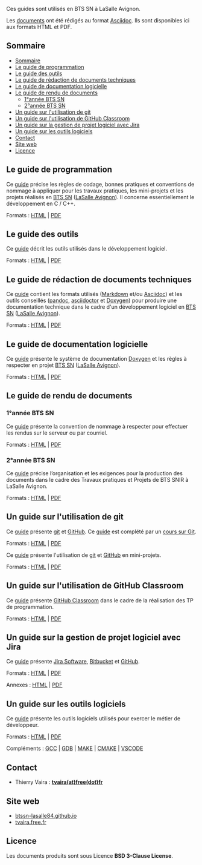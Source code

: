 Ces guides sont utilisés en BTS SN à LaSalle Avignon.

Les [documents](https://github.com/btssn-lasalle84/guides-developpement-logiciel) ont été rédigés au format [Asciidoc](https://asciidoc.org/). Ils sont disponibles ici aux formats HTML et PDF.

## Sommaire

- [Sommaire](#sommaire)
- [Le guide de programmation](#le-guide-de-programmation)
- [Le guide des outils](#le-guide-des-outils)
- [Le guide de rédaction de documents techniques](#le-guide-de-rédaction-de-documents-techniques)
- [Le guide de documentation logicielle](#le-guide-de-documentation-logicielle)
- [Le guide de rendu de documents](#le-guide-de-rendu-de-documents)
	- [1°année BTS SN](#1année-bts-sn)
	- [2°année BTS SN](#2année-bts-sn)
- [Un guide sur l'utilisation de git](#un-guide-sur-lutilisation-de-git)
- [Un guide sur l'utilisation de GitHub Classroom](#un-guide-sur-lutilisation-de-github-classroom)
- [Un guide sur la gestion de projet logiciel avec Jira](#un-guide-sur-la-gestion-de-projet-logiciel-avec-jira)
- [Un guide sur les outils logiciels](#un-guide-sur-les-outils-logiciels)
- [Contact](#contact)
- [Site web](#site-web)
- [Licence](#licence)

## Le guide de programmation

Ce [guide](https://bts-lasalle-avignon-tp.github.io/guides-developpement-logiciel/guide-programmation-btssn.html) précise les règles de codage, bonnes pratiques et conventions de nommage à appliquer pour les travaux pratiques, les mini-projets et les projets réalisés en [BTS SN](http://www.lasalle84.net/bts-sn.html) ([LaSalle Avignon](http://www.lasalle84.net/)). Il concerne essentiellement le développement en C / C++.

Formats : [HTML](https://bts-lasalle-avignon-tp.github.io/guides-developpement-logiciel/guide-programmation-btssn.html) | [PDF](https://bts-lasalle-avignon-tp.github.io/guides-developpement-logiciel/guides-pdf/guide-programmation-btssn.pdf)

## Le guide des outils

Ce [guide](https://bts-lasalle-avignon-tp.github.io/guides-developpement-logiciel/guide-outils.html) décrit les outils utilisés dans le développement logiciel.

Formats : [HTML](https://bts-lasalle-avignon-tp.github.io/guides-developpement-logiciel/guide-outils.html) | [PDF](https://bts-lasalle-avignon-tp.github.io/guides-developpement-logiciel/guides-pdf/guide-outils.pdf)

## Le guide de rédaction de documents techniques

Ce [guide](https://bts-lasalle-avignon-tp.github.io/guides-developpement-logiciel/guide-redaction-btssn.html) contient les formats utilisés ([Markdown](https://daringfireball.net/projects/markdown/) et/ou [Asciidoc](https://asciidoc.org/)) et les outils conseillés ([pandoc](https://pandoc.org/), [asciidoctor](https://asciidoctor.org/) et [Doxygen](https://www.doxygen.nl/index.html)) pour produire une documentation technique dans le cadre d'un développement logiciel en [BTS SN](http://www.lasalle84.net/bts-sn.html) ([LaSalle Avignon](http://www.lasalle84.net/)).

Formats : [HTML](https://bts-lasalle-avignon-tp.github.io/guides-developpement-logiciel/guide-redaction-btssn.html) | [PDF](https://bts-lasalle-avignon-tp.github.io/guides-developpement-logiciel/guides-pdf/guide-redaction-btssn.pdf)

## Le guide de documentation logicielle

Ce [guide](https://bts-lasalle-avignon-tp.github.io/guides-developpement-logiciel/guide-doxygen-btssn.html) présente le système de documentation [Doxygen](https://www.doxygen.nl/index.html) et les règles à respecter en projet  [BTS SN](http://www.lasalle84.net/bts-sn.html) ([LaSalle Avignon](http://www.lasalle84.net/)).

Formats : [HTML](https://bts-lasalle-avignon-tp.github.io/guides-developpement-logiciel/guide-doxygen-btssn.html) | [PDF](https://bts-lasalle-avignon-tp.github.io/guides-developpement-logiciel/guides-pdf/guide-doxygen-btssn.pdf)

## Le guide de rendu de documents

### 1°année BTS SN

Ce [guide](https://bts-lasalle-avignon-tp.github.io/guides-developpement-logiciel/guide-rendu-document-1btssn.html) présente la convention de nommage à respecter pour effectuer les rendus sur le serveur ou par courriel.

Formats : [HTML](https://bts-lasalle-avignon-tp.github.io/guides-developpement-logiciel/guide-rendu-document-1btssn.html) | [PDF](https://bts-lasalle-avignon-tp.github.io/guides-developpement-logiciel/guides-pdf/guide-rendu-document-1btssn.pdf)

### 2°année BTS SN

Ce [guide](https://bts-lasalle-avignon-tp.github.io/guides-developpement-logiciel/guide-rendu-document-2btssnir.html) précise l’organisation et les exigences pour la production des documents dans le cadre des Travaux pratiques et Projets de BTS SNIR à LaSalle Avignon.

Formats : [HTML](https://bts-lasalle-avignon-tp.github.io/guides-developpement-logiciel/guide-rendu-document-2btssnir.html) | [PDF](https://bts-lasalle-avignon-tp.github.io/guides-developpement-logiciel/guides-pdf/guide-rendu-document-2btssnir.pdf)

## Un guide sur l'utilisation de git

Ce [guide](https://bts-lasalle-avignon-tp.github.io/guides-developpement-logiciel/git.html) présente [git](https://git-scm.com/) et [GitHub](https://github.com/). Ce [guide](https://bts-lasalle-avignon-tp.github.io/guides-developpement-logiciel/git.html) est complété par un [cours sur Git](https://bts-lasalle-avignon-tp.github.io/guides-developpement-logiciel/guides-pdf/cours-git.pdf).

Formats : [HTML](https://bts-lasalle-avignon-tp.github.io/guides-developpement-logiciel/git.html) | [PDF](https://bts-lasalle-avignon-tp.github.io/guides-developpement-logiciel/guides-pdf/git.pdf)

Ce [guide](https://bts-lasalle-avignon-tp.github.io/guides-developpement-logiciel/premier-pas-git.html) présente l'utilisation de [git](https://git-scm.com/) et [GitHub](https://github.com/) en mini-projets.

Formats : [HTML](https://bts-lasalle-avignon-tp.github.io/guides-developpement-logiciel/premier-pas-git.html) | [PDF](https://bts-lasalle-avignon-tp.github.io/guides-developpement-logiciel/guides-pdf/premier-pas-git.pdf)

## Un guide sur l'utilisation de GitHub Classroom

Ce [guide](https://bts-lasalle-avignon-tp.github.io/guides-developpement-logiciel/guide-classroom.html) présente [GitHub Classroom](https://classroom.github.com/) dans le cadre de la réalisation des TP de programmation.

Formats : [HTML](https://bts-lasalle-avignon-tp.github.io/guides-developpement-logiciel/guide-classroom.html) | [PDF](https://bts-lasalle-avignon-tp.github.io/guides-developpement-logiciel/guides-pdf/guide-classroom.pdf)

## Un guide sur la gestion de projet logiciel avec Jira

Ce [guide](https://bts-lasalle-avignon-tp.github.io/guides-developpement-logiciel/jira.html) présente [Jira Software](https://www.atlassian.com/fr/software/jira), [Bitbucket](https://bitbucket.org/) et [GitHub](https://github.com/).

Formats : [HTML](https://bts-lasalle-avignon-tp.github.io/guides-developpement-logiciel/jira.html) | [PDF](https://bts-lasalle-avignon-tp.github.io/guides-developpement-logiciel/guides-pdf/jira.pdf)

Annexes : [HTML](https://bts-lasalle-avignon-tp.github.io/guides-developpement-logiciel/annexes-jira.html) | [PDF](https://bts-lasalle-avignon-tp.github.io/guides-developpement-logiciel/guides-pdf/annexes-jira.pdf)

## Un guide sur les outils logiciels

Ce [guide](https://bts-lasalle-avignon-tp.github.io/guides-developpement-logiciel/guide-outils.html) présente les outils logiciels utilisés pour exercer le métier de développeur.

Formats : [HTML](https://bts-lasalle-avignon-tp.github.io/guides-developpement-logiciel/guide-outils.html) | [PDF](https://bts-lasalle-avignon-tp.github.io/guides-developpement-logiciel/guides-pdf/guide-outils.pdf)

Compléments : [GCC](https://bts-lasalle-avignon-tp.github.io/guides-developpement-logiciel/guides-pdf/gcc.pdf) | [GDB](https://bts-lasalle-avignon-tp.github.io/guides-developpement-logiciel/guides-pdf/gdb.pdf) | [MAKE](https://bts-lasalle-avignon-tp.github.io/guides-developpement-logiciel/guides-pdf/make.pdf) | [CMAKE](https://bts-lasalle-avignon-tp.github.io/guides-developpement-logiciel/guides-pdf/cmake.pdf) | [VSCODE](https://bts-lasalle-avignon-tp.github.io/guides-developpement-logiciel/guides-pdf/vscode.pdf)

## Contact

- Thierry Vaira : **[tvaira(at)free(dot)fr](mailto:tvaira@free.fr)**

## Site web

- [btssn-lasalle84.github.io](https://bts-lasalle-avignon-tp.github.io/guides-developpement-logiciel/)
- [tvaira.free.fr](http://tvaira.free.fr/)

## Licence

Les documents produits sont sous Licence **BSD 3-Clause License**.
